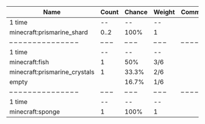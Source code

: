 | Name                          | Count | Chance | Weight | Comment |
| ----------------------------- | ----- | ------ | ------ | ------- |
| 1 time                        |    -- |     -- |     -- |         |
| minecraft:prismarine_shard    |  0..2 |   100% |      1 |         |
| – – – – – – – – – – – – – – – | – – – | – – –  | – – –  | – – – – |
| 1 time                        |    -- |     -- |     -- |         |
| minecraft:fish                |     1 |    50% |    3/6 |         |
| minecraft:prismarine_crystals |     1 |  33.3% |    2/6 |         |
| empty                         |       |  16.7% |    1/6 |         |
| – – – – – – – – – – – – – – – | – – – | – – –  | – – –  | – – – – |
| 1 time                        |    -- |     -- |     -- |         |
| minecraft:sponge              |     1 |   100% |      1 |         |